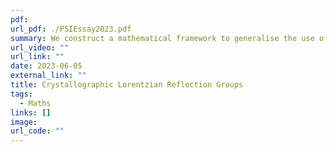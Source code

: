 ```yaml
---
pdf: 
url_pdf: ./PSIEssay2023.pdf
summary: We construct a mathematical framework to generalise the use of reflection groups in classifying discrete symmetries of Lorentzian spaces, inspired by both the immense mathematical applicability of familiar Coxeter theory and potential applications to discrete models of spacetimes. With this goal, we present a generalisation of the notion of crystallographic symmetry, and argue its necessity. Utilising this generalisation, we show how properties of reflection groups and mirror hyperplanes in Euclidean space turn out to be vastly different from Lorentzian spaces.
url_video: ""
url_link: ""
date: 2023-06-05
external_link: ""
title: Crystallographic Lorentzian Reflection Groups
tags:
  - Maths
links: []
image: 
url_code: ""
---
```


